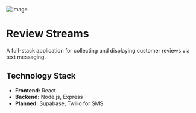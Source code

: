 ![image](https://github.com/user-attachments/assets/ec920fc9-3a6c-45e8-b766-fa074460651d)

# Review Streams

A full-stack application for collecting and displaying customer reviews via text messaging.


## Technology Stack

- **Frontend:** React
- **Backend:** Node.js, Express
- **Planned:** Supabase, Twilio for SMS 
